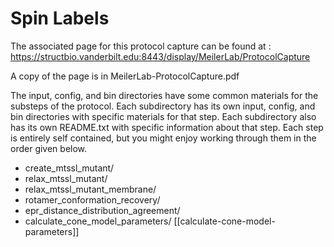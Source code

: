 # Spin Labels
The associated page for this protocol capture can be found at :
https://structbio.vanderbilt.edu:8443/display/MeilerLab/ProtocolCapture

A copy of the page is in MeilerLab-ProtocolCapture.pdf

The input, config, and bin directories have some common materials for the
substeps of the protocol. Each subdirectory has its own input, config, and
bin directories with specific materials for that step. Each subdirectory also
has its own README.txt with specific information about that step. Each step is
entirely self contained, but you might enjoy working through them in the order
given below. 

- create\_mtssl\_mutant/
- relax\_mtssl\_mutant/
- relax\_mtssl\_mutant\_membrane/
- rotamer\_conformation\_recovery/
- epr\_distance\_distribution\_agreement/
- calculate\_cone\_model\_parameters/ [[calculate-cone-model-parameters]]
